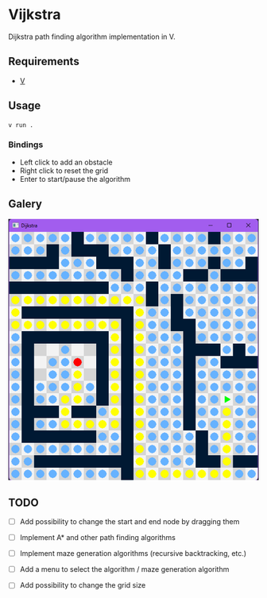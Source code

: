 # Vijkstra
Dijkstra path finding algorithm implementation in V.

## Requirements

- [V](https://github.com/vlang/v)

## Usage
```shell
v run .
```

### Bindings
- Left click to add an obstacle
- Right click to reset the grid
- Enter to start/pause the algorithm

## Galery

![](galery/example.png)

## TODO

- [ ] Add possibility to change the start and end node by dragging them
  
- [ ] Implement A* and other path finding algorithms

- [ ] Implement maze generation algorithms (recursive backtracking, etc.)

- [ ] Add a menu to select the algorithm / maze generation algorithm

- [ ] Add possibility to change the grid size


